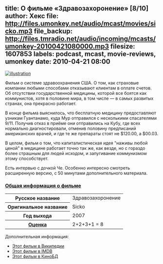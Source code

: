 title: О фильме «Здравозахоронение» [8/10]
author: Хекс
file: http://files.umonkey.net/audio/mcast/movies/sicko.mp3
file_backup: http://files.tmradio.net/audio/incoming/mcasts/umonkey-20100421080000.mp3
filesize: 1607853
labels: podcast, mcast, movie-reviews, umonkey
date: 2010-04-21 08:00
---
<p><a href="http://upload.wikimedia.org/wikipedia/ru/thumb/b/b4/%D0%97%D0%B4%D1%80%D0%B0%D0%B2%D0%BE%D0%B7%D0%B0%D1%85%D0%BE%D1%80%D0%BE%D0%BD%D0%B5%D0%BD%D0%B8%D0%B5_%D1%84%D0%B8%D0%BB%D1%8C%D0%BC.jpg/200px-%D0%97%D0%B4%D1%80%D0%B0%D0%B2%D0%BE%D0%B7%D0%B0%D1%85%D0%BE%D1%80%D0%BE%D0%BD%D0%B5%D0%BD%D0%B8%D0%B5_%D1%84%D0%B8%D0%BB%D1%8C%D0%BC.jpg"><img src="http://upload.wikimedia.org/wikipedia/ru/thumb/b/b4/%D0%97%D0%B4%D1%80%D0%B0%D0%B2%D0%BE%D0%B7%D0%B0%D1%85%D0%BE%D1%80%D0%BE%D0%BD%D0%B5%D0%BD%D0%B8%D0%B5_%D1%84%D0%B8%D0%BB%D1%8C%D0%BC.jpg/200px-%D0%97%D0%B4%D1%80%D0%B0%D0%B2%D0%BE%D0%B7%D0%B0%D1%85%D0%BE%D1%80%D0%BE%D0%BD%D0%B5%D0%BD%D0%B8%D0%B5_%D1%84%D0%B8%D0%BB%D1%8C%D0%BC.jpg" alt="illustration" class="illustration" /></a></p>
<p>Фильм о системе здравоохранения США. О том, как страховые компании любыми
способами отказывают клиентам в оплате счетов. Об отсутствии государственной
медицины, которой все боятся как коммунистов, хотя в половине мира, в том числе
— в самых развитых странах, она прекрасно работает.</p>
<p>В конце фильма выяснилось, что бесплатную медицину предоставляют узникам
Гуантанамо, куда Мур отправился с несколькими спасателями 9/11. Получив отказ в
приёме они отправились на Кубу, где всех нормально диагностировали, отменив
половину предписаний американских врачей, и где те же препараты стоят не
$120.00, а $00.03.</p>
<p>В целом, фильм о том, что капиталистическая идея "наживы любой ценой" в медицине
работает точно так же, как везде, но с гораздо более страшным для людей исходом,
и запугивание коммунизмом этому способствует.</p>
<p>Есть интервью с дочкой Че. Особенно интересно смотреть расширенную версию, с 50
минутами дополнительного материала.</p>
<h3 class="section_header"><a name="cc66903f" href="http://umonkey.net/mcast.xml#cc66903f" class="section_anchor">Общая информация о фильме</a></h3>
<table class="info"><tbody><tr><th>Русское название</th><td>Здравозахоронение</td></tr><tr><th>Оригинальное название</th><td>Sicko</td></tr><tr><th>Год выхода</th><td>2007</td></tr><tr><th><a href="http://umonkey.net/movies.html#080c16a5" title="Описание системы оценок (форма+содержание+подача[+желание пересмотреть])">Оценка</a></th><td>2+2+3+1 = 8</td></tr></tbody></table>

<p>Дополнительная информация:</p>
<ul>
<li><a href="http://ru.wikipedia.org/wiki/%D0%97%D0%B4%D1%80%D0%B0%D0%B2%D0%BE%D0%B7%D0%B0%D1%85%D0%BE%D1%80%D0%BE%D0%BD%D0%B5%D0%BD%D0%B8%D0%B5">Этот фильм в Википедии</a></li>
<li><a href="http://www.imdb.com/title/tt0386032/">Этот фильм в IMDB</a></li>
<li><a href="http://mdb.mirkforce.net/minfo.php?mid=701">Этот фильм в КиноБД</a></li>
</ul>

